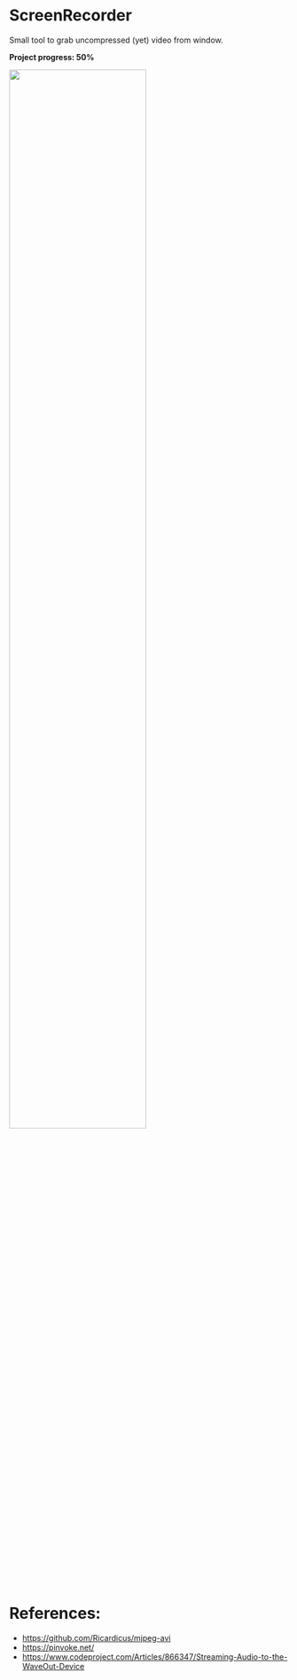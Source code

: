# ScreenRecorder
Small tool to grab uncompressed (yet) video from window.

**Project progress: 50%**

<img width="70%" src="imgs/img1.png"/>

# References:

* https://github.com/Ricardicus/mjpeg-avi
* https://pinvoke.net/
* https://www.codeproject.com/Articles/866347/Streaming-Audio-to-the-WaveOut-Device
